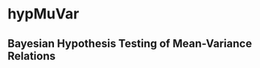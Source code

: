 
hypMuVar
========

Bayesian Hypothesis Testing of Mean-Variance Relations
------------------------------------------------------
